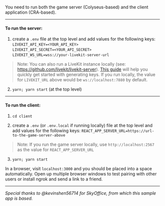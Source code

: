 You need to run both the game server (Colyseus-based) and the client application (CRA-based).

---

#### To run the server:
1. create a `.env` file at the top level and add values for the following keys:  
`LIVEKIT_API_KEY=<YOUR_API_KEY>`   
`LIVEKIT_API_SECRET=<YOUR_API_SECRET>`   
`LIVEKIT_WS_URL=wss://your-livekit-server-url`


> Note: You can also run a LiveKit instance locally (see: https://github.com/livekit/livekit-server). [This guide](https://docs.livekit.io/guides/getting-started) 
> will help you quickly get started with generating keys. If you run locally, the value for `LIVEKIT_URL` above would be `ws://localhost:7880` by default.

2. `yarn; yarn start` (at the top level)

---

#### To run the client:
1. `cd client`

2. create a `.env` (or `.env.local` if running locally) file at the top level and add values for the following keys:
`REACT_APP_SERVER_URL=https://url-to-the-game-server-above`  

> Note: If you run the game server locally, use `http://localhost:2567` as the value for `REACT_APP_SERVER_URL`

3. `yarn; yarn start`

In a browser, visit `localhost:3000` and you should be placed into a space automatically. Open up multiple browser windows to test pairing with other users or install ngrok and send a link to a friend.

---

*Special thanks to @kevinshen56714 for SkyOffice, from which this sample app is based.*

